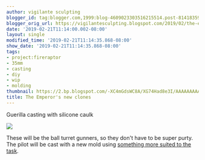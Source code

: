 ```yaml
---
author: vigilante sculpting
blogger_id: tag:blogger.com,1999:blog-4609023303516215514.post-8141835991906352474
blogger_orig_url: https://vigilantesculpting.blogspot.com/2019/02/the-emperors-new-clones.html
date: '2019-02-21T11:14:00.002-08:00'
layout: single
modified_time: '2019-02-21T11:14:35.868-08:00'
show_date: '2019-02-21T11:14:35.868-08:00'
tags:
- project:fireraptor
- 35mm
- casting
- diy
- wip
- molding
thumbnail: https://2.bp.blogspot.com/-XC4mGdsWC8A/XG74Had8e3I/AAAAAAAAAPI/ETdwcjMs9N8YLl7CT9yKPcv6PiB0qQcxwCLcBGAs/s320-c/IMG_6177.JPG
title: The Emperor's new clones
---
```

Guerilla casting with silicone caulk  
  

![](https://2.bp.blogspot.com/-XC4mGdsWC8A/XG74Had8e3I/AAAAAAAAAPI/ETdwcjMs9N8YLl7CT9yKPcv6PiB0qQcxwCLcBGAs/s1600/IMG_6177.JPG)

  
These will be the ball turret gunners, so they don't have to be super
purty.  
The pilot will be cast with a new mold using [something more suited to
the task](https://www.smooth-on.com/product-line/oomoo/).  
  
  
